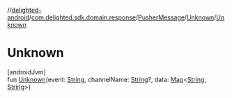 //[delighted-android](../../../../index.md)/[com.delighted.sdk.domain.response](../../index.md)/[PusherMessage](../index.md)/[Unknown](index.md)/[Unknown](-unknown.md)

# Unknown

[androidJvm]\
fun [Unknown](-unknown.md)(event: [String](https://kotlinlang.org/api/latest/jvm/stdlib/kotlin/-string/index.html), channelName: [String](https://kotlinlang.org/api/latest/jvm/stdlib/kotlin/-string/index.html)?, data: [Map](https://kotlinlang.org/api/latest/jvm/stdlib/kotlin.collections/-map/index.html)&lt;[String](https://kotlinlang.org/api/latest/jvm/stdlib/kotlin/-string/index.html), [String](https://kotlinlang.org/api/latest/jvm/stdlib/kotlin/-string/index.html)&gt;)
